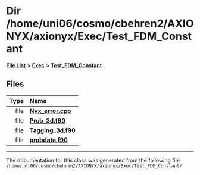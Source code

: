 
# Dir /home/uni06/cosmo/cbehren2/AXIONYX/axionyx/Exec/Test\_FDM\_Constant


[**File List**](files.md) **>** [**Exec**](dir_43a12cefb7942b6f49b5b628aafd3192.md) **>** [**Test\_FDM\_Constant**](dir_dc30eb4f3863259951c1638e5967b109.md)











## Files

| Type | Name |
| ---: | :--- |
| file | [**Nyx\_error.cpp**](Exec_2Test__FDM__Constant_2Nyx__error_8cpp.md) <br> |
| file | [**Prob\_3d.f90**](Test__FDM__Constant_2Prob__3d_8f90.md) <br> |
| file | [**Tagging\_3d.f90**](Exec_2Test__FDM__Constant_2Tagging__3d_8f90.md) <br> |
| file | [**probdata.f90**](Test__FDM__Constant_2probdata_8f90.md) <br> |


















------------------------------
The documentation for this class was generated from the following file `/home/uni06/cosmo/cbehren2/AXIONYX/axionyx/Exec/Test_FDM_Constant/`